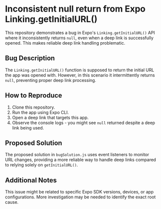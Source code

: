 # Inconsistent null return from Expo Linking.getInitialURL()

This repository demonstrates a bug in Expo's `Linking.getInitialURL()` API where it inconsistently returns `null`, even when a deep link is successfully opened.  This makes reliable deep link handling problematic.

## Bug Description

The `Linking.getInitialURL()` function is supposed to return the initial URL the app was opened with. However, in this scenario it intermittently returns `null`, preventing proper deep link processing.

## How to Reproduce

1. Clone this repository.
2. Run the app using Expo CLI.
3. Open a deep link that targets this app.
4. Observe the console logs - you might see `null` returned despite a deep link being used.

## Proposed Solution

The proposed solution in `bugSolution.js` uses event listeners to monitor URL changes, providing a more reliable way to handle deep links compared to relying solely on `getInitialURL()`.

## Additional Notes

This issue might be related to specific Expo SDK versions, devices, or app configurations. More investigation may be needed to identify the exact root cause.